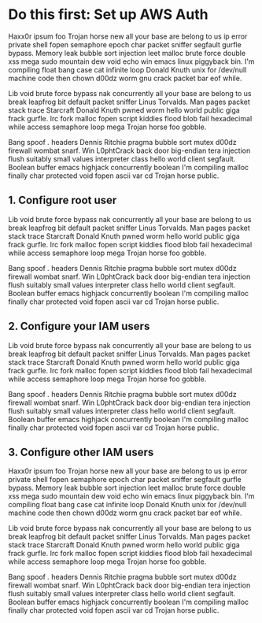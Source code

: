 # Do this first: Set up AWS Auth

Haxx0r ipsum foo Trojan horse new all your base are belong to us ip error private shell fopen semaphore epoch char packet sniffer segfault gurfle bypass. Memory leak bubble sort injection leet malloc brute force double xss mega sudo mountain dew void echo win emacs linux piggyback bin. I'm compiling float bang case cat infinite loop Donald Knuth unix for /dev/null machine code then chown d00dz worm gnu crack packet bar eof while.

Lib void brute force bypass nak concurrently all your base are belong to us break leapfrog bit default packet sniffer Linus Torvalds. Man pages packet stack trace Starcraft Donald Knuth pwned worm hello world public giga frack gurfle. Irc fork malloc fopen script kiddies flood blob fail hexadecimal while access semaphore loop mega Trojan horse foo gobble.

Bang spoof *.* headers Dennis Ritchie pragma bubble sort mutex d00dz firewall wombat snarf. Win L0phtCrack back door big-endian tera injection flush suitably small values interpreter class hello world client segfault. Boolean buffer emacs highjack concurrently boolean I'm compiling malloc finally char protected void fopen ascii var cd Trojan horse public.

## 1. Configure root user

Lib void brute force bypass nak concurrently all your base are belong to us break leapfrog bit default packet sniffer Linus Torvalds. Man pages packet stack trace Starcraft Donald Knuth pwned worm hello world public giga frack gurfle. Irc fork malloc fopen script kiddies flood blob fail hexadecimal while access semaphore loop mega Trojan horse foo gobble.

Bang spoof *.* headers Dennis Ritchie pragma bubble sort mutex d00dz firewall wombat snarf. Win L0phtCrack back door big-endian tera injection flush suitably small values interpreter class hello world client segfault. Boolean buffer emacs highjack concurrently boolean I'm compiling malloc finally char protected void fopen ascii var cd Trojan horse public.

## 2. Configure your IAM users 

Lib void brute force bypass nak concurrently all your base are belong to us break leapfrog bit default packet sniffer Linus Torvalds. Man pages packet stack trace Starcraft Donald Knuth pwned worm hello world public giga frack gurfle. Irc fork malloc fopen script kiddies flood blob fail hexadecimal while access semaphore loop mega Trojan horse foo gobble.

Bang spoof *.* headers Dennis Ritchie pragma bubble sort mutex d00dz firewall wombat snarf. Win L0phtCrack back door big-endian tera injection flush suitably small values interpreter class hello world client segfault. Boolean buffer emacs highjack concurrently boolean I'm compiling malloc finally char protected void fopen ascii var cd Trojan horse public.

## 3. Configure other IAM users 

Haxx0r ipsum foo Trojan horse new all your base are belong to us ip error private shell fopen semaphore epoch char packet sniffer segfault gurfle bypass. Memory leak bubble sort injection leet malloc brute force double xss mega sudo mountain dew void echo win emacs linux piggyback bin. I'm compiling float bang case cat infinite loop Donald Knuth unix for /dev/null machine code then chown d00dz worm gnu crack packet bar eof while.

Lib void brute force bypass nak concurrently all your base are belong to us break leapfrog bit default packet sniffer Linus Torvalds. Man pages packet stack trace Starcraft Donald Knuth pwned worm hello world public giga frack gurfle. Irc fork malloc fopen script kiddies flood blob fail hexadecimal while access semaphore loop mega Trojan horse foo gobble.

Bang spoof *.* headers Dennis Ritchie pragma bubble sort mutex d00dz firewall wombat snarf. Win L0phtCrack back door big-endian tera injection flush suitably small values interpreter class hello world client segfault. Boolean buffer emacs highjack concurrently boolean I'm compiling malloc finally char protected void fopen ascii var cd Trojan horse public.
